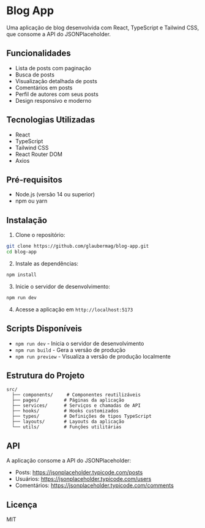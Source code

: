 # Blog App

Uma aplicação de blog desenvolvida com React, TypeScript e Tailwind CSS, que consome a API do JSONPlaceholder.

## Funcionalidades

- Lista de posts com paginação
- Busca de posts
- Visualização detalhada de posts
- Comentários em posts
- Perfil de autores com seus posts
- Design responsivo e moderno

## Tecnologias Utilizadas

- React
- TypeScript
- Tailwind CSS
- React Router DOM
- Axios

## Pré-requisitos

- Node.js (versão 14 ou superior)
- npm ou yarn

## Instalação

1. Clone o repositório:
```bash
git clone https://github.com/glaubermag/blog-app.git
cd blog-app
```

2. Instale as dependências:
```bash
npm install
```

3. Inicie o servidor de desenvolvimento:
```bash
npm run dev
```

4. Acesse a aplicação em `http://localhost:5173`

## Scripts Disponíveis

- `npm run dev` - Inicia o servidor de desenvolvimento
- `npm run build` - Gera a versão de produção
- `npm run preview` - Visualiza a versão de produção localmente

## Estrutura do Projeto

```
src/
  ├── components/     # Componentes reutilizáveis
  ├── pages/         # Páginas da aplicação
  ├── services/      # Serviços e chamadas de API
  ├── hooks/         # Hooks customizados
  ├── types/         # Definições de tipos TypeScript
  ├── layouts/       # Layouts da aplicação
  └── utils/         # Funções utilitárias
```

## API

A aplicação consome a API do JSONPlaceholder:
- Posts: https://jsonplaceholder.typicode.com/posts
- Usuários: https://jsonplaceholder.typicode.com/users
- Comentários: https://jsonplaceholder.typicode.com/comments

## Licença

MIT

